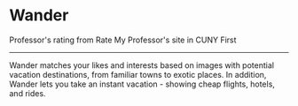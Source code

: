 # Wander
Professor's rating from Rate My Professor's site in CUNY First

---

Wander matches your likes and interests based on images with potential vacation destinations, from familiar towns to exotic places. In addition, Wander lets you take an instant vacation - showing cheap flights, hotels, and rides.
